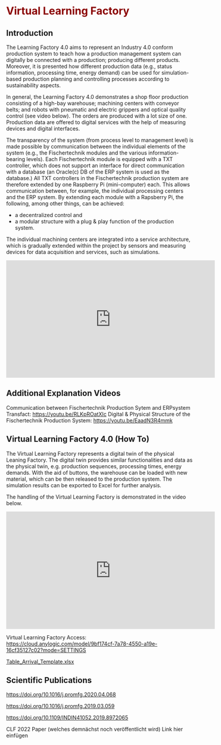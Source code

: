 <h1 style="color:#8b0000">Virtual Learning Factory</h1>

<h2>Introduction</h2>

<p>The Learning Factory 4.0 aims to represent an Industry 4.0 conform production system to teach how a production management system can digitally be connected with a production; producing different products. Moreover, it is presented how different production data (e.g., status information, processing time, energy demand) can be used for simulation-based production planning and controlling processes according to sustainability aspects.</p>
<p>In general, the Learning Factory 4.0 demonstrates a shop floor production consisting of a high-bay warehouse; machining centers with conveyor belts; and robots with pneumatic and electric grippers and optical quality control (see video below). The orders are produced with a lot size of one. Production data are offered to digital services with the help of measuring devices and digital interfaces.</p>
<p>The transparency of the system (from process level to management level) is made possible by communication between the individual elements of the system (e.g., the Fischertechnik modules and the various information-bearing levels). Each Fischertechnik module is equipped with a TXT controller, which does not support an interface for direct communication with a database (an Oracle(c) DB of the ERP system is used as the database.) All TXT controllers in the Fischertechnik production system are therefore extended by one Raspberry Pi (mini-computer) each. This allows communication between, for example, the individual processing centers and the ERP system. By extending each module with a Rapsberry Pi, the following, among other things, can be achieved:</p>
<ul class="list-normal">
<li>a decentralized control and</li>
<li>a modular structure with a plug &amp; play function of the production system.</li>
</ul>
<p>The individual machining centers are integrated into a service architecture, which is gradually extended within the project by sensors and measuring devices for data acquisition and services, such as simulations.</p>

<iframe width="560" height="315" src="https://www.youtube.com/embed/bqBS_RpqOy8" title="YouTube video player" frameborder="0" allow="accelerometer; autoplay; clipboard-write; encrypted-media; gyroscope; picture-in-picture" allowfullscreen></iframe>

<h2>Additional Explanation Videos</h2>

Communication between Fischertechnik Production Sytem and ERPsystem Transfact: https://youtu.be/RLKpROatXIc
Digital & Physical Structure of the Fischertechnik Production System: https://youtu.be/EaadN3R4mmk

<h2>Virtual Learning Factory 4.0 (How To)</h2>

<p>The Virtual Learning Factory represents a digital twin of the physical Leaning Factory. The digital twin provides similar functionalities and data as the physical twin, e.g. production sequences, processing times, energy demands. With the aid of buttons, the warehouse can be loaded with new material, which can be then released to the production system. The simulation results can be exported to Excel for further analysis.</p>
<p>The handling of the Virtual Learning Factory is demonstrated in the video below.</p>

<p><iframe src="https://www.youtube.com/embed/U82k1ETzMbE" title="YouTube video player" allow="accelerometer; autoplay; clipboard-write; encrypted-media; gyroscope; picture-in-picture" allowfullscreen="" width="560" height="315" frameborder="0"></iframe></p>

Virtual Learning Factory Access: https://cloud.anylogic.com/model/9bf174cf-7a78-4550-a19e-16cf35127c02?mode=SETTINGS

[Table_Arrival_Template.xlsx](https://github.com/twillo-lehre-teilen/Lernfabrik/files/7838050/Table_Arrival_Template.xlsx)


<h2>Scientific Publications</h2>

https://doi.org/10.1016/j.promfg.2020.04.068</p>
https://doi.org/10.1016/j.promfg.2019.03.059</p>
https://doi.org/10.1109/INDIN41052.2019.8972065</p>
CLF 2022 Paper (welches demnächst noch veröffentlicht wird) Link hier einfügen
